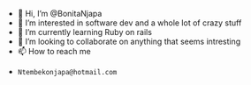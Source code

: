 - 👋 Hi, I’m @BonitaNjapa
- 👀 I’m interested in software dev and a whole lot of crazy stuff
- 🌱 I’m currently learning Ruby on rails
- 💞️ I’m looking to collaborate on anything that seems intresting
- 📫 How to reach me 
-     Ntembekonjapa@hotmail.com
<!---
BonitaNjapa/BonitaNjapa is a ✨ special ✨ repository because its `README.md` (this file) appears on your GitHub profile.
You can click the Preview link to take a look at your changes.
--->
